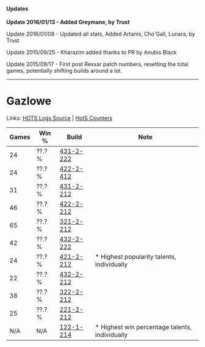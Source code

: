 #### Updates
**Update 2016/01/13 - Added Greymane, by Trust**

Update 2016/01/08 - Updated all stats, Added Artanis, Cho'Gall, Lunara, by Trust

Update 2015/09/25 - Kharazim added thanks to PR by Anubis Black

Update 2015/09/17 - First post Rexxar patch numbers, resetting the total games, potentially shifting builds around a lot.

***

# Gazlowe

Links: [HOTS Logs Source](https://www.hotslogs.com/Sitewide/HeroDetails?Hero=Gazlowe) | [HotS Counters](http://hotscounters.com/#/hero/Gazlowe)

Games  | Win %  | Build     | Note
-----  | -----  | -----     | ----
24     | ??.? % | [431-2-222](http://www.heroesfire.com/hots/talent-calculator/gazlowe#scCU) | 
24     | ??.? % | [422-2-412](http://www.heroesfire.com/hots/talent-calculator/gazlowe#sGHC) | 
31     | ??.? % | [431-2-212](http://www.heroesfire.com/hots/talent-calculator/gazlowe#scCK) | 
46     | ??.? % | [422-2-212](http://www.heroesfire.com/hots/talent-calculator/gazlowe#sGE4) | 
65     | ??.? % | [321-2-212](http://www.heroesfire.com/hots/talent-calculator/gazlowe#oPeq) | 
42     | ??.? % | [432-2-222](http://www.heroesfire.com/hots/talent-calculator/gazlowe#seek) | 
24     | ??.? % | [421-2-212](http://www.heroesfire.com/hots/talent-calculator/gazlowe#sDnq) | * Highest popularity talents, individually
22     | ??.? % | [432-2-212](http://www.heroesfire.com/hots/talent-calculator/gazlowe#seea) | 
38     | ??.? % | [322-2-212](http://www.heroesfire.com/hots/talent-calculator/gazlowe#oS54) | 
25     | ??.? % | [221-2-212](http://www.heroesfire.com/hots/talent-calculator/gazlowe#kbVq) | 
N/A    | N/A    | [122-1-214](http://www.heroesfire.com/hots/talent-calculator/gazlowe#gpZU) | * Highest win percentage talents, individually
